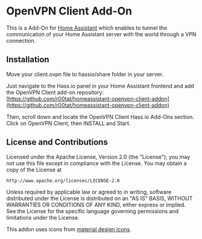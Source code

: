 # OpenVPN Client Add-On

This is a Add-On for [Home Assistant](https://www.home-assistant.io) which enables to tunnel the communication of your Home Assistant server with the world through a VPN connection.

## Installation

Move your client.ovpn file to hassio/share folder in your server.

Just navigate to the Hass.io panel in your Home Assistant frontend and add the OpenVPN Client add-on repository: [https://github.com/r00tat/homeassistant-openvpn-client-addon](https://github.com/r00tat/homeassistant-openvpn-client-addon)

Then, scroll down and locate the OpenVPN Client Hass.io Add-Ons section. Click on OpenVPN Client, then INSTALL and Start.

## License and Contributions

Licensed under the Apache License, Version 2.0 (the "License");
you may not use this file except in compliance with the License.
You may obtain a copy of the License at

    http://www.apache.org/licenses/LICENSE-2.0

Unless required by applicable law or agreed to in writing, software
distributed under the License is distributed on an "AS IS" BASIS,
WITHOUT WARRANTIES OR CONDITIONS OF ANY KIND, either express or implied.
See the License for the specific language governing permissions and
limitations under the License.

This addon uses icons from [material design icons](https://fonts.google.com/icons?selected=Material+Icons&icon.query=vpn).
